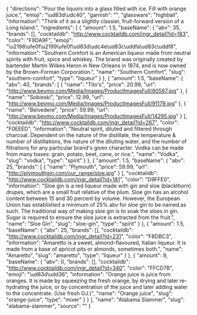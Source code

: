 {
    "directions": "Pour the liquors into a glass filled with ice.  Fill with orange juice.",
    "emoji": "\ud83d\udc40",
    "garnish": "",
    "glassware": "highball",
    "information": "Think of it as a slightly classier, fruit-forward version of a Long Island.",
    "ingredients": [
        {
            "amount": 1.5,
            "baseName": {
                "abv": 35,
                "brands": [],
                "cocktaildb": "http://www.cocktaildb.com/ingr_detail?id=183",
                "color": "F9DA9F",
                "emoji": "\u2198\ufe0f\u2199\ufe0f\ud83d\udc4e\ud83c\uddfa\ud83c\uddf8",
                "information": "Southern Comfort is an American liqueur made from neutral spirits with fruit, spice and whiskey. The brand was originally created by bartender Martin Wilkes Heron in New Orleans in 1874, and is now owned by the Brown-Forman Corporation.",
                "name": "Southern Comfort",
                "slug": "southern-comfort",
                "type": "liqueur"
            }
        },
        {
            "amount": 1.5,
            "baseName": {
                "abv": 40,
                "brands": [
                    {
                        "name": "Tito's",
                        "price": 20.99,
                        "url": "http://www.bevmo.com/Media/Images/ProductImagesFull/80587.jpg"
                    },
                    {
                        "name": "Sobieski",
                        "price": 12.99,
                        "url": "http://www.bevmo.com/Media/Images/ProductImagesFull/91179.jpg"
                    },
                    {
                        "name": "Belvedere",
                        "price": 59.99,
                        "url": "http://www.bevmo.com/Media/Images/ProductImagesFull/14295.jpg"
                    }
                ],
                "cocktaildb": "http://www.cocktaildb.com/ingr_detail?id=267",
                "color": "F0EEED",
                "information": "Neutral spirit, diluted and filtered through charcoal. Dependent on the nature of the distillate, the temperature & number of distillations, the nature of the diluting water, and the number of filtrations for any particular brand's given character. Vodka can be made from many bases: grain, potato, beet, cane, or rice.",
                "name": "Vodka",
                "slug": "vodka",
                "type": "spirit"
            }
        },
        {
            "amount": 1.5,
            "baseName": {
                "abv": 25,
                "brands": [
                    {
                        "name": "Plymouth",
                        "price": 59.99,
                        "url": "http://plymouthgin.com/our_range/sloe.jpg"
                    }
                ],
                "cocktaildb": "http://www.cocktaildb.com/ingr_detail?id=181",
                "color": "D9FFE0",
                "information": "Sloe gin is a red liqueur made with gin and sloe (blackthorn) drupes, which are a small fruit relative of the plum. Sloe gin has an alcohol content between 15 and 30 percent by volume. However, the European Union has established a minimum of 25% abv for sloe gin to be named as such. The traditional way of making sloe gin is to soak the sloes in gin. Sugar is required to ensure the sloe juice is extracted from the fruit.",
                "name": "Sloe Gin",
                "slug": "sloe-gin",
                "type": "spirit"
            }
        },
        {
            "amount": 1.5,
            "baseName": {
                "abv": 25,
                "brands": [],
                "cocktaildb": "http://www.cocktaildb.com/ingr_detail?id=231",
                "color": "F8DBC3",
                "information": "Amaretto is a sweet, almond-flavoured, Italian liqueur. It is made from a base of apricot pits or almonds, sometimes both.",
                "name": "Amaretto",
                "slug": "amaretto",
                "type": "liqueur"
            }
        },
        {
            "amount": 9,
            "baseName": {
                "abv": 0,
                "brands": [],
                "cocktaildb": "http://www.cocktaildb.com/ingr_detail?id=340",
                "color": "FFCD7B",
                "emoji": "\ud83d\udd36",
                "information": "Orange juice is juice from oranges. It is made by squeezing the fresh orange, by drying and later re-hydrating the juice, or by concentration of the juice and later adding water to the concentrate. (Use fresh OJ.)",
                "name": "Orange juice",
                "slug": "orange-juice",
                "type": "mixer"
            }
        }
    ],
    "name": "Alabama Slammer",
    "slug": "alabama-slammer",
    "source": ""
}